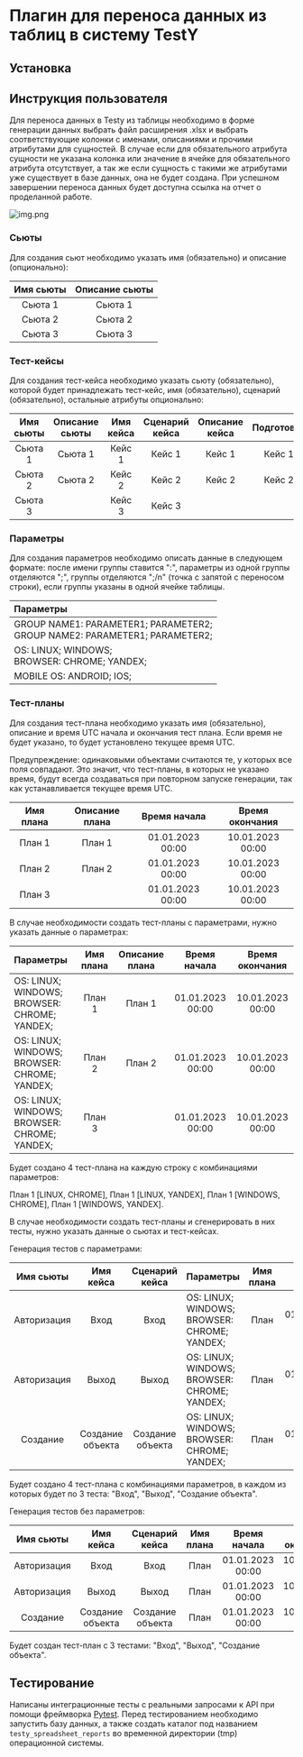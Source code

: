 # Плагин для переноса данных из таблиц в систему TestY

## Установка


## Инструкция пользователя
Для переноса данных в Testy из таблицы необходимо в форме
генерации данных выбрать файл расширения .xlsx и выбрать
соответствующие колонки с именами, описаниями и прочими атрибутами для
сущностей. В случае если для обязательного атрибута сущности не
указана колонка или значение в ячейке для обязательного атрибута отсутствует, а так же если
сущность с такими же атрибутами уже существует в базе данных, она не будет создана. При успешном
завершении переноса данных будет доступна ссылка на отчет о проделанной работе.

![img.png](img.png)

### Сьюты
Для создания сьют необходимо указать имя (обязательно) и описание (опционально):

| Имя сьюты | Описание сьюты  | 
|:---------:|:---------------:|
|  Сьюта 1  |     Сьюта 1     |     
|  Сьюта 2  |     Сьюта 2     |
|  Сьюта 3  |     Сьюта 3     |

### Тест-кейсы
Для создания тест-кейса необходимо указать сьюту (обязательно),
которой будет принадлежать тест-кейс, имя (обязательно),
сценарий (обязательно), остальные атрибуты опционально:

| Имя сьюты | Описание сьюты | Имя кейса | Сценарий кейса | Описание кейса | Подготовка | Очистка | Время выполнения |
|:---------:|:--------------:|:---------:|:--------------:|:--------------:|:----------:|:-------:|:----------------:|
|  Сьюта 1  |    Сьюта 1     |  Кейс 1   |     Кейс 1     |     Кейс 1     |   Кейс 1   | Кейс 1  |       100        |
|  Сьюта 2  |    Сьюта 2     |  Кейс 2   |     Кейс 2     |     Кейс 2     |   Кейс 2   | Кейс 2  |       200        |
|  Сьюта 3  |                |  Кейс 3   |     Кейс 3     |                |            |         |                  |

### Параметры
Для создания параметров необходимо описать данные в следующем формате:
после имени группы ставится ":", параметры из одной группы отделяются ";", группы отделяются ";/n" 
(точка с запятой с переносом строки), если группы указаны в одной ячейке таблицы.

| Параметры                                                                           | 
|:------------------------------------------------------------------------------------|
| GROUP NAME1: PARAMETER1; PARAMETER2;<br/> GROUP NAME2: PARAMETER1; PARAMETER2;<br/> |
| OS: LINUX; WINDOWS;<br/> BROWSER: CHROME; YANDEX;<br/>                              |    
| MOBILE OS: ANDROID; IOS;                                                            |

### Тест-планы
Для создания тест-плана необходимо указать имя (обязательно), описание и
время UTC начала и окончания тест плана. Если время не будет указано, то будет установлено текущее
время UTC. 

Предупреждение: одинаковыми объектами считаются те, у которых все поля совпадают.
Это значит, что тест-планы, в которых не указано время, будут всегда создаваться при повторном 
запуске генерации, так как устанавливается текущее время UTC.

| Имя плана | Описание плана |   Время начала   |    Время окончания    |
|:---------:|:--------------:|:----------------:|:---------------------:|
|  План 1   |     План 1     | 01.01.2023 00:00 |   10.01.2023 00:00    |
|  План 2   |     План 2     | 01.01.2023 00:00 |   10.01.2023 00:00    |
|  План 3   |                | 01.01.2023 00:00 |   10.01.2023 00:00    |

В случае необходимости создать тест-планы с параметрами, 
нужно указать данные о параметрах:

| Параметры                                              | Имя плана | Описание плана |   Время начала   |    Время окончания    |
|:-------------------------------------------------------|:---------:|:--------------:|:----------------:|:---------------------:|
| OS: LINUX; WINDOWS;<br/> BROWSER: CHROME; YANDEX;<br/> |  План 1   |     План 1     | 01.01.2023 00:00 |   10.01.2023 00:00    |
| OS: LINUX; WINDOWS;<br/> BROWSER: CHROME; YANDEX;<br/> |  План 2   |     План 2     | 01.01.2023 00:00 |   10.01.2023 00:00    |
| OS: LINUX; WINDOWS;<br/> BROWSER: CHROME; YANDEX;<br/> |  План 3   |                | 01.01.2023 00:00 |   10.01.2023 00:00    |

Будет создано 4 тест-плана на каждую строку с комбинациями параметров: 

План 1 [LINUX, CHROME], План 1 [LINUX, YANDEX], План 1 [WINDOWS, CHROME], План 1 [WINDOWS, YANDEX].

В случае необходимости создать тест-планы и сгенерировать в них тесты, нужно указать данные о сьютах и тест-кейсах.

Генерация тестов с параметрами:

|  Имя сьюты  |    Имя кейса     |  Сценарий кейса  | Параметры                                              | Имя плана |   Время начала   |    Время окончания    |
|:-----------:|:----------------:|:----------------:|:-------------------------------------------------------|:---------:|:----------------:|:---------------------:|
| Авторизация |       Вход       |       Вход       | OS: LINUX; WINDOWS;<br/> BROWSER: CHROME; YANDEX;<br/> |   План    | 01.01.2023 00:00 |   10.01.2023 00:00    |
| Авторизация |      Выход       |      Выход       | OS: LINUX; WINDOWS;<br/> BROWSER: CHROME; YANDEX;<br/> |   План    | 01.01.2023 00:00 |   10.01.2023 00:00    |
|  Создание   | Создание объекта | Создание объекта | OS: LINUX; WINDOWS;<br/> BROWSER: CHROME; YANDEX;<br/> |   План    | 01.01.2023 00:00 |   10.01.2023 00:00    |

Будет создано 4 тест-плана с комбинациями параметров, в каждом из которых будет по 3 теста: 
"Вход", "Выход", "Создание объекта".

Генерация тестов без параметров:

|  Имя сьюты  |    Имя кейса     |  Сценарий кейса  | Имя плана |   Время начала   |    Время окончания    |
|:-----------:|:----------------:|:----------------:|:---------:|:----------------:|:---------------------:|
| Авторизация |       Вход       |       Вход       |   План    | 01.01.2023 00:00 |   10.01.2023 00:00    |
| Авторизация |      Выход       |      Выход       |   План    | 01.01.2023 00:00 |   10.01.2023 00:00    |
|  Создание   | Создание объекта | Создание объекта |   План    | 01.01.2023 00:00 |   10.01.2023 00:00    |

Будет создан тест-план с 3 тестами: "Вход", "Выход", "Создание объекта".

## Тестирование
Написаны интеграционные тесты с реальными запросами к API при помощи фреймворка [Pytest](https://docs.pytest.org/en/7.3.x/contents.html). 
Перед тестированием необходимо запустить базу данных, а также создать каталог под названием 
`testy_spreadsheet_reports` во временной директории (tmp) операционной системы.

